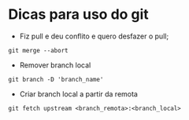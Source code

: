# Dicas para uso do git


* Fiz pull e deu conflito e quero desfazer o pull;
````
git merge --abort
````
* Remover branch local
````
git branch -D 'branch_name'
````
* Criar branch local a partir da remota
````
git fetch upstream <branch_remota>:<branch_local>
````
